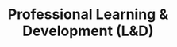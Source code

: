 ---
layout: sub-navigation
title: Professional Learning & Development (L&D)
eleventyNavigation:
  key: Professional Learning & Development (L&D)
  parent: Ways of working
  order: 10
---